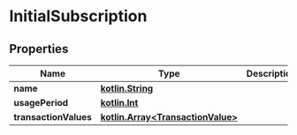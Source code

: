 # InitialSubscription

## Properties
Name | Type | Description | Notes
------------ | ------------- | ------------- | -------------
**name** | [**kotlin.String**](.md) |  |  [optional]
**usagePeriod** | [**kotlin.Int**](.md) |  |  [optional]
**transactionValues** | [**kotlin.Array&lt;TransactionValue&gt;**](TransactionValue.md) |  |  [optional]
